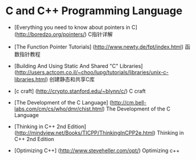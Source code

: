 C and C++ Programming Language
======================

* [Everything you need to know about pointers in C] (http://boredzo.org/pointers/) C指针详解

* [The Function Pointer Tutorials] (http://www.newty.de/fpt/index.html) 函数指针教程

* [Building And Using Static And Shared "C" Libraries] (http://users.actcom.co.il/~choo/lupg/tutorials/libraries/unix-c-libraries.html) 创建静态和共享C库

* [c craft] (http://crypto.stanford.edu/~blynn/c/) C craft

* [The Development of the C Language] (http://cm.bell-labs.com/cm/cs/who/dmr/chist.html) The Development of the C Language

* [Thinking in C++ 2nd Edition] (http://mindview.net/Books/TICPP/ThinkingInCPP2e.html) Thinking in C++ 2nd Edition

* [Optimizing C++] (http://www.steveheller.com/opt/) Optimizing c++
